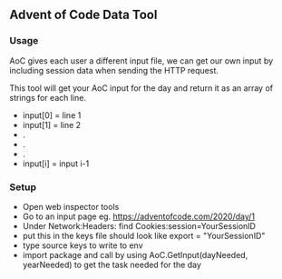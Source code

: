 Advent of Code Data Tool
-----

### Usage

AoC gives each user a different input file, we can get our own input by including session data when sending the HTTP 
request.

This tool will get your AoC input for the day and return it as an array of strings for each line.

- input[0] = line 1
- input[1] = line 2
- .
- .
- .
- input[i] = input i-1

### Setup 

- Open web inspector tools
- Go to an input page eg. https://adventofcode.com/2020/day/1
- Under Network:Headers: find Cookies:session=YourSessionID
- put this in the keys file should look like export = "YourSessionID"
- type source keys to write to env
- import package and call by using AoC.GetInput(dayNeeded, yearNeeded) to get the task needed for the day



